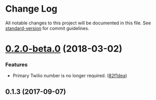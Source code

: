 # Change Log

All notable changes to this project will be documented in this file. See [standard-version](https://github.com/conventional-changelog/standard-version) for commit guidelines.

<a name="0.2.0-beta.0"></a>
# [0.2.0-beta.0](https://github.com/darkobits/doorman/compare/v0.1.3...v0.2.0-beta.0) (2018-03-02)


### Features

* Primary Twilio number is no longer required. ([82f1dea](https://github.com/darkobits/doorman/commit/82f1dea))



<a name="0.1.3"></a>
## 0.1.3 (2017-09-07)
